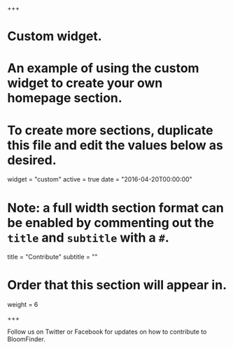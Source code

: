 +++
# Custom widget.
# An example of using the custom widget to create your own homepage section.
# To create more sections, duplicate this file and edit the values below as desired.
widget = "custom"
active = true
date = "2016-04-20T00:00:00"

# Note: a full width section format can be enabled by commenting out the `title` and `subtitle` with a `#`.
title = "Contribute"
subtitle = ""

# Order that this section will appear in.
weight = 6

+++

Follow us on Twitter or Facebook for updates on how to contribute to BloomFinder.
